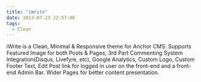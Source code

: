 ```yaml
---
title: "iWrite"
date: 2013-07-23 22:57:06
tags: 
  - Clean
---
```


iWrite is a Clean, Minimal & Responsive theme for Anchor CMS. Supports Featured Image for both Posts & Pages, 3rd Part Commenting System Integration(Disqus, Livefyre, etc), Google Analytics, Custom Logo, Custom Footer Text, Edit Post link for logged in user on the front-end and a front-end Admin Bar. Wider Pages for better content presentation.
